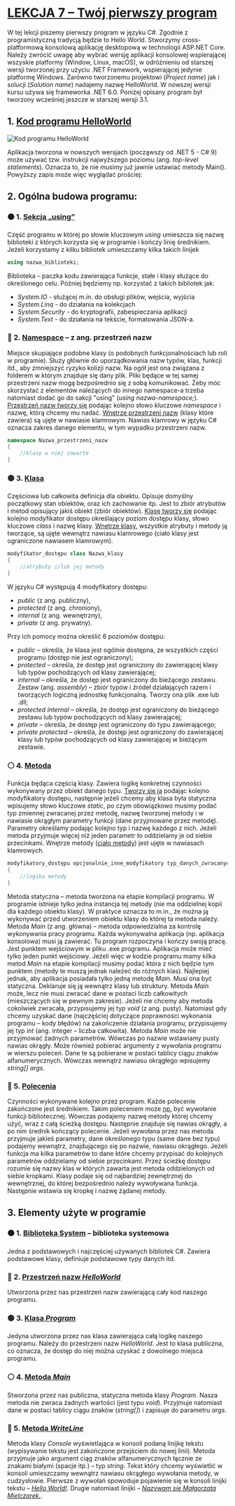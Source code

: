 # [LEKCJA 7 – Twój pierwszy program](https://kurs.szkoladotneta.pl/zostan-programista-asp-net/tydzien-1-plan-gry/lekcja-8-konwencje-pisania/)
W tej lekcji piszemy pierwszy program w języku C#. Zgodnie z programistyczną tradycją będzie to Hello World. Stworzymy cross-platformową konsolową aplikację desktopową w technologii ASP.NET Core. Należy zwrócić uwagę aby wybrać wersję aplikacji konsolowej wspierającej wszyskie platformy (Window, Linux, macOS), w odróżnieniu od starszej wersji tworzonej przy użyciu .NET Framework, wspierającej jedynie platformę Windows. Zarówno tworzonemu projektowi (_Project name_) jak i solucji (_Solution name_) nadajemy nazwę HelloWorld. W nowszej wersji kursu używa się frameworka .NET 6.0. Poniżej opisany program był tworzony wcześniej jeszcze w starszej wersji 3.1.
## 1. [Kod programu HelloWorld](https://github.com/malgorzataMielczarek/HelloWorld/blob/cbc46abed557bb000ed8696b578ac3c082309107/Program.cs)
<!---```csharp = 
using System;

namespace HelloWorld
{
    public class Program
    {
        public static void Main(string[] args)
        {
            Console.WriteLine("Hello World!");
            Console.WriteLine("Nazywam się Małgorzata Mielczarek.");
        }
    }
}
```--->
![Kod programu HelloWorld](Ilustracje/Program.png)


Aplikacja tworzona w nowszych wersjach (począwszy od .NET 5 - C# 9) może używać tzw. instrukcji najwyższego poziomu (ang. _top-level statements_). Oznacza to, że nie musimy już jawnie ustawiać metody Main(). Powyższy zapis może więc wyglądać prościej:
<!---```csharp = 
    Console.WriteLine("Hello World!");
    Console.WriteLine("Nazywam się Małgorzata Mielczarek.");
```--->
## 2. Ogólna budowa programu:
### :orange_circle: 1. [Sekcja „using”](https://github.com/malgorzataMielczarek/HelloWorld/blob/cbc46abed557bb000ed8696b578ac3c082309107/Program.cs#L1-L2)
Część programu w której po słowie kluczowym _using_ umieszcza się nazwę biblioteki z których korzysta się w programie i kończy linię średnikiem. Jeżeli korzystamy z kilku bibliotek umieszczamy kilka takich linijek
```csharp
using nazwa_biblioteki;
```
Biblioteka – paczka kodu zawierająca funkcje, stałe i klasy służące do określonego celu.
Później będziemy np. korzystać z takich bibliotek jak:
* _System.IO_ - służącej m.in. do obsługi plików, wejścia, wyjścia
* _System.Linq_ - do działania na kolekcjach
* _System.Security_ - do kryptografii, zabespieczania aplikacji
* _System.Text_ - do działania na tekście, formatowania JSON-a.
### :large_blue_circle: 2. [Namespace](https://github.com/malgorzataMielczarek/HelloWorld/blob/cbc46abed557bb000ed8696b578ac3c082309107/Program.cs#L3-L13) – z ang. przestrzeń nazw
Miejsce skupiające podobne klasy (o podobnych funkcjonalnościach lub roli w programie). Służy głównie do uporządkowania nazw typów, klas, funkcji itd., aby zmniejszyć ryzyko  kolizji nazw. Na ogół jest ona związana z folderem w którym znajduje się dany plik. Pliki będące w tej samej przestrzeni nazw mogą bezpośrednio się z sobą komunikować. Żeby móc skorzystać z elementów należących do innego namespace-a trzeba natomiast dodać go do sakcji "using" (_using nazwa-namespace;_). [Przestrzeń nazw tworzy się](https://github.com/malgorzataMielczarek/HelloWorld/blob/cbc46abed557bb000ed8696b578ac3c082309107/Program.cs#L3) podając kolejno słowo kluczowe _namespace_ i nazwę, którą chcemy mu nadać. [Wnętrze przestrzeni nazw](https://github.com/malgorzataMielczarek/HelloWorld/blob/cbc46abed557bb000ed8696b578ac3c082309107/Program.cs#L4-L13) (klasy które zawiera) są ujęte w nawiasie klamrowym. Nawias klamrowy w języku C# oznacza zakres danego elementu, w tym wypadku przestrzeni nazw.
```csharp
namespace Nazwa_przestrzeni_nazw
{
    //klasy w niej zawarte
}
```
### :green_circle: 3. [Klasa](https://github.com/malgorzataMielczarek/HelloWorld/blob/cbc46abed557bb000ed8696b578ac3c082309107/Program.cs#L5-L12)
Częściowa lub całkowita definicja dla obiektu. Opisuje domyślny początkowy stan obiektów, oraz ich zachowanie itp. Jest to zbiór atrybutów i metod opisujący jakiś obiekt (zbiór obiektów). [Klasę tworzy się](https://github.com/malgorzataMielczarek/HelloWorld/blob/cbc46abed557bb000ed8696b578ac3c082309107/Program.cs#L5) podając kolejno modyfikator dostępu określający poziom dostępu klasy, słowo kluczowe _class_ i nazwę klasy. [Wnętrze klasy](https://github.com/malgorzataMielczarek/HelloWorld/blob/cbc46abed557bb000ed8696b578ac3c082309107/Program.cs#L6-L12), wszystkie atrybuty i metody ją tworzące, są ujęte wewnątrz nawiasu klamrowego (ciało klasy jest ograniczone nawiasem klamrowym).
```csharp
modyfikator_dostępu class Nazwa_klasy
{
    //atrybuty i/lub jej metody
}
```
W języku C# występują 4 modyfikatory dostępu:
* _public_ (z ang. publiczny),
* _protected_ (z ang. chroniony),
* _internal_ (z ang. wewnętrzny),
* _private_ (z ang. prywatny).

Przy ich pomocy można określić 6 poziomów dostępu:
* _public_ – określa, że klasa jest ogólnie dostępna, ze wszystkich części programu (dostęp nie jest ograniczony);
* _protected_ – określa, że dostęp jest ograniczony do zawierającej klasy lub typów pochodzących od klasy zawierającej;
* _internal_ – określa, że dostęp jest ograniczony do bieżącego zestawu.  
Zestaw (ang. _assembly_) – zbiór typów i źródeł działających razem i tworzących logiczną jednostkę funkcjonalną. Tworzy ona plik .exe lub  .dll;
* _protected internal_ – określa, że dostęp jest ograniczony do bieżącego zestawu lub typów pochodzących od klasy zawierającej;
* _private_ – określa, że dostęp jest ograniczony do typu zawierającego;
* _private protected_ – określa, że dostęp jest ograniczony do zawierającej klasy lub typów pochodzących od klasy zawierającej w bieżącym zestawie.
### :white_circle: 4. [Metoda](https://github.com/malgorzataMielczarek/HelloWorld/blob/cbc46abed557bb000ed8696b578ac3c082309107/Program.cs#L7-L11)
Funkcja będąca częścią klasy. Zawiera logikę konkretnej czynności wykonywany przez obiekt danego typu. [Tworzy się ją](https://github.com/malgorzataMielczarek/HelloWorld/blob/cbc46abed557bb000ed8696b578ac3c082309107/Program.cs#L7) podając kolejno modyfikatory dostępu, następnie jeżeli chcemy aby klasa była statyczna wpisujemy słowo kluczowe _static_, po czym obowiązkowo musimy podać typ zmiennej zwracanej przez metodę, nazwę tworzonej metody i w nawiasie okrągłym parametry funkcji (dane przyjmowane przez metodę). Parametry określamy podając kolejno typ i nazwę każdego z nich. Jeżeli metoda przyjmuje więcej niż jeden parametr to oddzielamy je od siebie przecinkami. Wnętrze metody ([ciało metody](https://github.com/malgorzataMielczarek/HelloWorld/blob/cbc46abed557bb000ed8696b578ac3c082309107/Program.cs#L8-L11)) jest ujęte w nawiasach klamrowych.
```csharp
modyfikatory_dostępu opcjonalnie_inne_modyfikatory typ_danych_zwracanych_przez_metodę nazwa_metody(/*opcjonalnie*/ typ_parametru_1 nazwa_parametru_1, typ_parametru_2 nazwa_parametru_2 ...)
{
    //logika metody
}
```
Metoda statyczna – metoda tworzona na etapie kompilacji programu. W programie istnieje tylko jedna instancja tej metody (nie ma oddzielnej kopii dla każdego obiektu klasy). W praktyce oznacza to m.in., że można ją wykonywać przed utworzeniem obiektu klasy do której ta metoda należy.  
Metoda _Main_ (z ang. główna) – metoda odpowiedzialna za kontrolę wykonywania pracy programu. Każda wykonywalna aplikacja (np. aplikacja konsolowa) musi ją zawierać. Tu program rozpoczyna i kończy swoją  pracę. Jest punktem wejściowym w pliku .exe programu. Aplikacja może mieć tylko jeden punkt wejściowy. Jeżeli więc w kodzie programu mamy kilka metod _Main_ na etapie kompilacji musimy podać która z nich będzie tym punktem (metody te muszą jednak należeć do różnych klas). Najlepiej jednak, aby aplikacja posiadała tylko jedną metodę _Main_. Musi ona być statyczna. Deklaruje się ją wewnątrz klasy lub struktury. Metoda _Main_ może, lecz nie musi zwracać dane w postaci liczb całkowitych (mieszczących się w pewnym zakresie). Jeżeli nie chcemy aby metoda cokolwiek zwracała, przypisujemy jej typ _void_ (z ang. pusty). Natomiast gdy chcemy uzyskać dane (najczęściej dotyczące poprawności wykonania programu – kody błędów) na zakończenie działania programu, przypisujemy jej typ _int_ (ang. integer – liczba całkowita). Metoda _Main_ może nie przyjmować żadnych parametrów. Wówczas po nazwie wstawiamy pusty nawias okrągły. Może również pobierać argumenty z wywołania programu w wierszu poleceń. Dane te są pobierane w postaci tablicy ciągu znaków alfanumerycznych. Wówczas wewnątrz nawiasu okrągłego wpisujemy _string[] args_.
### :red_circle: 5. [Polecenia](https://github.com/malgorzataMielczarek/HelloWorld/blob/cbc46abed557bb000ed8696b578ac3c082309107/Program.cs#L9-L10)
Czynności wykonywane kolejno przez program. Każde polecenie zakończone jest średnikiem. Takim poleceniem może [np.](https://github.com/malgorzataMielczarek/HelloWorld/blob/cbc46abed557bb000ed8696b578ac3c082309107/Program.cs#L9) być wywołanie funkcji bibliotecznej. Wówczas podajemy nazwę metody której chcemy użyć, wraz z całą ścieżką dostępu. Następnie znajduje się nawias okrągły, a po nim średnik kończący polecenie. Jeżeli wywołana przez nas metoda przyjmuje jakieś parametry, dane określonego typu (same dane bez typu) podajemy wewnątrz, znajdującego się po nazwie, nawiasu okrągłego. Jeżeli funkcja ma kilka parametrów to dane które chcemy przypisać do kolejnych parametrów oddzielamy od siebie przecinkami.
Przez ścieżkę dostępu rozumie się nazwy klas w których zawarta jest metoda oddzielonych od siebie kropkami. Klasy podaje się od najbardziej zewnętrznej do wewnętrznej, do której bezpośrednio należy wywoływana funkcja. Następnie wstawia się kropkę i nazwę żądanej metody.

## 3. Elementy użyte w programie
### :orange_circle: 1. [Biblioteka System](https://github.com/malgorzataMielczarek/HelloWorld/blob/cbc46abed557bb000ed8696b578ac3c082309107/Program.cs#L1) – biblioteka systemowa
Jedna z podstawowych i najczęściej używanych bibliotek C#. Zawiera podstawowe klasy, definiuje podstawowe typy danych itd.
### :large_blue_circle: 2. [Przestrzeń nazw _HelloWorld_](https://github.com/malgorzataMielczarek/HelloWorld/blob/cbc46abed557bb000ed8696b578ac3c082309107/Program.cs#L3-L13)
Utworzona przez nas przestrzeń nazw zawierającą cały kod naszego programu.
### :green_circle: 3. [Klasa _Program_](https://github.com/malgorzataMielczarek/HelloWorld/blob/cbc46abed557bb000ed8696b578ac3c082309107/Program.cs#L5-L12)
Jedyna utworzona przez nas klasa zawierająca całą logikę naszego programu. Należy do przestrzeni nazw _HelloWorld_. Jest to klasa publiczna, co oznacza, że dostęp do niej można uzyskać z dowolnego miejsca programu.
### :white_circle: 4. [Metoda _Main_](https://github.com/malgorzataMielczarek/HelloWorld/blob/cbc46abed557bb000ed8696b578ac3c082309107/Program.cs#L7-L11)
Stworzona przez nas publiczna, statyczna metoda klasy _Program_. Nasza metoda nie zwraca żadnych wartości (jest typu _void_). Przyjmuje natomiast dane w postaci tablicy ciągu znaków (_string[]_) i zapisuje do parametru _args_.
### :red_circle: 5. [Metoda _WriteLine_](https://github.com/malgorzataMielczarek/HelloWorld/blob/cbc46abed557bb000ed8696b578ac3c082309107/Program.cs#L9-L10)
Metoda klasy _Console_ wyświetlająca w konsoli podaną linijkę tekstu (wypisywanie tekstu jest zakończone przejściem do nowej linii). Metoda przyjmuje jako argument ciąg znaków alfanumerycznych łącznie ze znakami białymi (spacje itp.) – typ _string_. Tekst który chcemy wyświetlić w konsoli umieszczamy wewnątrz nawiasu okrągłego wywołania metody, w cudzysłowie. Pierwsze z wywołań spowoduje pojawienie się w konsoli linijki tekstu – [_Hello World!_](https://github.com/malgorzataMielczarek/HelloWorld/blob/cbc46abed557bb000ed8696b578ac3c082309107/Program.cs#L9). Drugie natomiast linijki – [_Nazywam się Małgorzata Mielczarek._](https://github.com/malgorzataMielczarek/HelloWorld/blob/cbc46abed557bb000ed8696b578ac3c082309107/Program.cs#L10).

